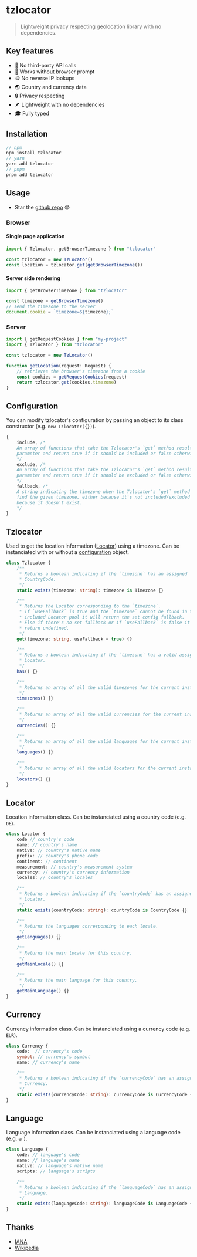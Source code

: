 # tzlocator

> Lightweight privacy respecting geolocation library with no dependencies.

## Key features

-   🥂 No third-party API calls
-   👀 Works without browser prompt
-   🪙 No reverse IP lookups
-   🌏 Country and currency data
-   🔒 Privacy respecting
-   🪶 Lightweight with no dependencies
-   🎓 Fully typed

## Installation

```ts
// npm
npm install tzlocator
// yarn
yarn add tzlocator
// pnpm
pnpm add tzlocator
```

## Usage

-   Star the [github repo](https://github.com/tzlocator/tzlocator) 😎

### Browser

#### Single page application

```ts
import { Tzlocator, getBrowserTimezone } from "tzlocator"

const tzlocator = new TzLocator()
const location = tzlocator.get(getBrowserTimezone())
```

#### Server side rendering

```ts
import { getBrowserTimezone } from "tzlocator"

const timezone = getBrowserTimezone()
// send the timezone to the server
document.cookie = `timezone=${timezone};`
```

### Server

```ts
import { getRequestCookies } from "my-project"
import { Tzlocator } from "tzlocator"

const tzlocator = new TzLocator()

function getLocation(request: Request) {
	// retrieves the browser's timezone from a cookie
	const cookies = getRequestCookies(request)
	return tzlocator.get(cookies.timezone)
}
```

## Configuration

You can modify tzlocator's configuration by passing an object to its class constructor (e.g. `new Tzlocator({})`).

```ts
{
	include, /*
	An array of functions that take the Tzlocator's `get` method result as a
	parameter and return true if it should be included or false otherwise.
	*/
	exclude, /*
	An array of functions that take the Tzlocator's `get` method result as a
	parameter and return true if it should be excluded or false otherwise
	*/
	fallback, /*
	A string indicating the timezone when the Tzlocator's `get` method can't
	find the given timezone, either because it's not included/excluded or
	because it doesn't exist.
	*/
}
```

## Tzlocator

Used to get the location information ([Locator](#locator)) using a timezone.
Can be instanciated with or without a [configuration](#configuration) object.

```ts
class Tzlocator {
	/**
	 * Returns a boolean indicating if the `timezone` has an assigned
	 * CountryCode.
	 */
	static exists(timezone: string): timezone is Timezone {}

	/**
	 * Returns the Locator corresponding to the `timezone`.
	 * If `useFallback` is true and the `timezone` cannot be found in the
	 * included Locator pool it will return the set config fallback.
	 * Else if there's no set fallback or if `useFallback` is false it will
	 * return undefined.
	 */
	get(timezone: string, useFallback = true) {}

	/**
	 * Returns a boolean indicating if the `timezone` has a valid assigned
	 * Locator.
	 */
	has() {}

	/**
	 * Returns an array of all the valid timezones for the current instance.
	 */
	timezones() {}

	/**
	 * Returns an array of all the valid currencies for the current instance.
	 */
	currencies() {}

	/**
	 * Returns an array of all the valid languages for the current instance.
	 */
	languages() {}

	/**
	 * Returns an array of all the valid locators for the current instance.
	 */
	locators() {}
}
```

## Locator

Location information class.
Can be instanciated using a country code (e.g. `DE`).

```ts
class Locator {
	code // country's code
	name: // country's name
	native: // country's native name
	prefix: // country's phone code
	continent: // continent
	measurement: // country's measurement system
	currency: // country's currency information
	locales: // country's locales

	/**
	 * Returns a boolean indicating if the `countryCode` has an assigned
	 * Locator.
	 */
	static exists(countryCode: string): countryCode is CountryCode {}

	/**
	 * Returns the languages corresponding to each locale.
	 */
	getLanguages() {}

	/**
	 * Returns the main locale for this country.
	 */
	getMainLocale() {}

	/**
	 * Returns the main language for this country.
	 */
	getMainLanguage() {}
}
```

## Currency

Currency information class.
Can be instanciated using a currency code (e.g. `EUR`).

```ts
class Currency {
	code:  // currency's code
	symbol: // currency's symbol
	name: // currency's name

	/**
	 * Returns a boolean indicating if the `currencyCode` has an assigned
	 * Currency.
	 */
	static exists(currencyCode: string): currencyCode is CurrencyCode {}
}
```

## Language

Language information class.
Can be instanciated using a language code (e.g. `en`).

```ts
class Language {
	code: // language's code
	name: // language's name
	native: // language's native name
	scripts: // language's scripts

	/**
	 * Returns a boolean indicating if the `languageCode` has an assigned
	 * Language.
	 */
	static exists(languageCode: string): languageCode is LanguageCode {}
}
```

## Thanks

-   [IANA](https://data.iana.org/time-zones/releases/)
-   [Wikipedia](https://www.wikipedia.org/)
